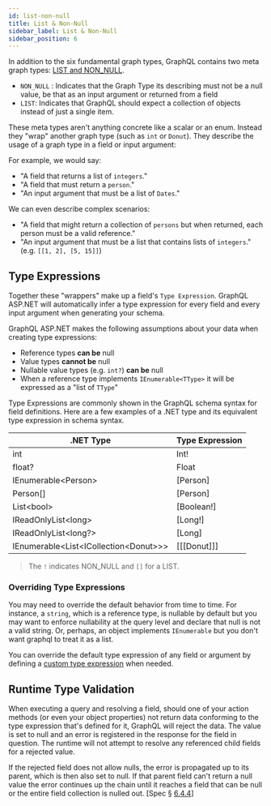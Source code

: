 ```yaml
---
id: list-non-null
title: List & Non-Null
sidebar_label: List & Non-Null
sidebar_position: 6
---
```


In addition to the six fundamental graph types, GraphQL contains two meta graph types: [LIST and NON_NULL](https://graphql.org/learn/schema/#lists-and-non-null).

-   `NON_NULL` : Indicates that the Graph Type its describing must not be a null value, be that as an input argument or returned from a field
-   `LIST`: Indicates that GraphQL should expect a collection of objects instead of just a single item.

These meta types aren't anything concrete like a scalar or an enum. Instead they "wrap" another graph type (such as `int` or `Donut`). They describe the usage of a graph type in a field or input argument:

For example, we would say:

-   "A field that returns a list of `integers`."
-   "A field that must return a `person`."
-   "An input argument that must be a list of `Dates`."

We can even describe complex scenarios:

-   "A field that might return a collection of `persons` but when returned, each person must be a valid reference."
-   "An input argument that must be a list that contains lists of `integers`." (e.g. `[[1, 2], [5, 15]]`)

## Type Expressions

Together these "wrappers" make up a field's `Type Expression`. GraphQL ASP.NET will automatically infer a type expression for every field and every input argument when generating your schema.

GraphQL ASP.NET makes the following assumptions about your data when creating type expressions:

-   Reference types **can be** null
-   Value types **cannot be** null
-   Nullable value types (e.g. `int?`) **can be** null
-   When a reference type implements `IEnumerable<TType>` it will be expressed as a "list of `TType`"

Type Expressions are commonly shown in the GraphQL schema syntax for field definitions. Here are a few examples of a .NET type and its equivalent type expression in schema syntax.

| .NET Type                               | Type Expression |
| --------------------------------------- | --------------- |
| int                                   | Int!          |
| float?                                | Float         |
| IEnumerable&lt;Person&gt;                   | [Person]      |
| Person[]                               | [Person]      |
| List&lt;bool&gt;                            | [Boolean!]    |
| IReadOnlyList&lt;long&gt;                  | [Long!]        |
| IReadOnlyList&lt;long?&gt;                  | [Long]        |
| IEnumerable&lt;List&lt;ICollection&lt;Donut&gt;&gt;&gt; | [[[Donut]]]   |

> The `!` indicates NON_NULL and `[]` for a LIST.

### Overriding Type Expressions

You may need to override the default behavior from time to time. For instance, a `string`, which is a reference type, is nullable by default but you may want to enforce nullability at the query level and  declare that null is not a valid string. Or, perhaps, an object implements `IEnumerable` but you don't want graphql to treat it as a list.

You can override the default type expression of any field or argument by defining a [custom type expression](../advanced/type-expressions) when needed.

## Runtime Type Validation

When executing a query and resolving a field, should one of your action methods (or even your object properties) not return data conforming to the type expression that's defined for it, GraphQL will reject the data. The value is set to null and an error is registered in the response for the field in question. The runtime will not attempt to resolve any referenced child fields for a rejected value.

If the rejected field does not allow nulls, the error is propagated up to its parent, which is then also set to null. If that parent field can't return a null value the error continues up the chain until it reaches a field that can be null or the entire field collection is nulled out. \[Spec § [6.4.4](https://graphql.github.io/graphql-spec/October2021/#sec-Errors-and-Non-Nullability)\]
